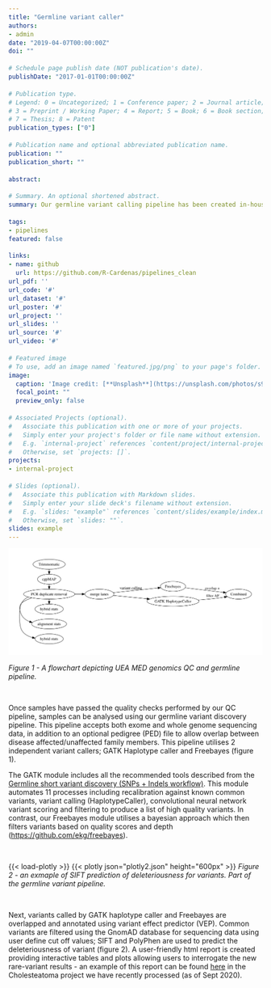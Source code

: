 ```yaml
---
title: "Germline variant caller"
authors:
- admin
date: "2019-04-07T00:00:00Z"
doi: ""

# Schedule page publish date (NOT publication's date).
publishDate: "2017-01-01T00:00:00Z"

# Publication type.
# Legend: 0 = Uncategorized; 1 = Conference paper; 2 = Journal article;
# 3 = Preprint / Working Paper; 4 = Report; 5 = Book; 6 = Book section;
# 7 = Thesis; 8 = Patent
publication_types: ["0"]

# Publication name and optional abbreviated publication name.
publication: ""
publication_short: ""

abstract: 

# Summary. An optional shortened abstract.
summary: Our germline variant calling pipeline has been created in-house utilising Freebayes in addition to the GATK haplotype caller workflow. We use this in combination with Ensembl's variant effect predictor (VEP) and gnomAD to filter for rare and predicted deleterious variants.

tags:
- pipelines
featured: false

links:
- name: github
  url: https://github.com/R-Cardenas/pipelines_clean
url_pdf: ''
url_code: '#'
url_dataset: '#'
url_poster: '#'
url_project: ''
url_slides: ''
url_source: '#'
url_video: '#'

# Featured image
# To use, add an image named `featured.jpg/png` to your page's folder. 
image:
  caption: 'Image credit: [**Unsplash**](https://unsplash.com/photos/s9CC2SKySJM)'
  focal_point: ""
  preview_only: false

# Associated Projects (optional).
#   Associate this publication with one or more of your projects.
#   Simply enter your project's folder or file name without extension.
#   E.g. `internal-project` references `content/project/internal-project/index.md`.
#   Otherwise, set `projects: []`.
projects:
- internal-project

# Slides (optional).
#   Associate this publication with Markdown slides.
#   Simply enter your slide deck's filename without extension.
#   E.g. `slides: "example"` references `content/slides/example/index.md`.
#   Otherwise, set `slides: ""`.
slides: example
---
```


![Figure 1 - flowchart depicting UEA MED genomics germline. pipeline](flowchart.png)

*Figure 1 - A flowchart depicting UEA MED genomics QC and germline pipeline.*

<br /> 

Once samples have passed the quality checks performed by our QC pipeline, samples can be analysed using our germline variant discovery pipeline. This pipeline accepts both exome and whole genome sequencing data, in addition to an optional pedigree (PED) file to allow overlap between disease affected/unaffected family members. This pipeline utilises 2 independent variant callers; GATK Haplotype caller and Freebayes (figure 1).


The GATK module includes all the recommended tools described from the [Germline short variant discovery (SNPs + Indels workflow)](https://gatk.broadinstitute.org/hc/en-us/articles/360035535932-Germline-short-variant-discovery-SNPs-Indels-). This module automates 11 processes including recalibration against known common variants, variant calling (HaplotypeCaller), convolutional neural network variant scoring and filtering  to produce a list of high quality variants. In contrast, our Freebayes module utilises a bayesian  approach which then filters variants based on quality scores and depth (https://github.com/ekg/freebayes).


<br /> 

{{< load-plotly >}}
{{< plotly json="plotly2.json" height="600px" >}}
*Figure 2 - an exmaple of SIFT prediction of deleteriousness for variants. Part of the germline variant pipeline.*


<br /> 

Next, variants called by GATK haplotype caller and Freebayes are overlapped and annotated using variant effect predictor (VEP). Common variants are filtered using the GnomAD database for sequencing data using user define cut off values; SIFT and PolyPhen are used to predict the deleteriousness of variant (figure 2). A user-friendly html report is created providing interactive tables and plots allowing users to interrogate the new rare-variant results - an example of this report can be found [here]() in the Cholesteatoma project we have recently processed (as of Sept 2020).


